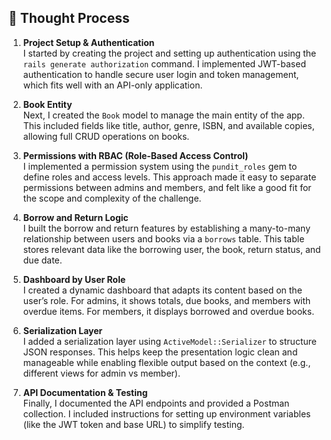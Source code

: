 ## 🧠 Thought Process

1. **Project Setup & Authentication**  
   I started by creating the project and setting up authentication using the `rails generate authorization` command. I implemented JWT-based authentication to handle secure user login and token management, which fits well with an API-only application.

2. **Book Entity**  
   Next, I created the `Book` model to manage the main entity of the app. This included fields like title, author, genre, ISBN, and available copies, allowing full CRUD operations on books.

3. **Permissions with RBAC (Role-Based Access Control)**  
   I implemented a permission system using the `pundit_roles` gem to define roles and access levels. This approach made it easy to separate permissions between admins and members, and felt like a good fit for the scope and complexity of the challenge.

4. **Borrow and Return Logic**  
   I built the borrow and return features by establishing a many-to-many relationship between users and books via a `borrows` table. This table stores relevant data like the borrowing user, the book, return status, and due date.

5. **Dashboard by User Role**  
   I created a dynamic dashboard that adapts its content based on the user’s role. For admins, it shows totals, due books, and members with overdue items. For members, it displays borrowed and overdue books.

6. **Serialization Layer**  
   I added a serialization layer using `ActiveModel::Serializer` to structure JSON responses. This helps keep the presentation logic clean and manageable while enabling flexible output based on the context (e.g., different views for admin vs member).

7. **API Documentation & Testing**  
   Finally, I documented the API endpoints and provided a Postman collection. I included instructions for setting up environment variables (like the JWT token and base URL) to simplify testing.
